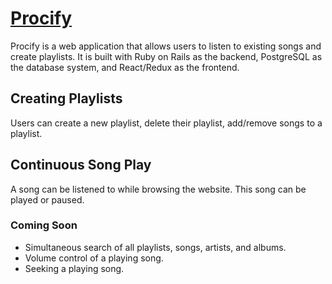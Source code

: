# [Procify](procify.herokuapp.com)

Procify is a web application that allows users to listen to existing songs and create playlists. It is built with Ruby on Rails as the backend, PostgreSQL as the database system, and React/Redux as the frontend.

## Creating Playlists

Users can create a new playlist, delete their playlist, add/remove songs to a playlist.

## Continuous Song Play

A song can be listened to while browsing the website. This song can be played or paused.

### Coming Soon

- Simultaneous search of all playlists, songs, artists, and albums.
- Volume control of a playing song.
- Seeking a playing song.

